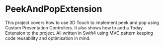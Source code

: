 # PeekAndPopExtension
This project covers how to use 3D Touch to implement peek and pop using Custom Presentation Controllers. It also shows how to add a Today Extension to the project. All written in Swift4 using MVC pattern keeping code reusability and optimisation in mind.

